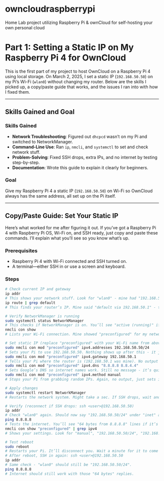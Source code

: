 # owncloudraspberrypi
Home Lab project utilizing Raspberry Pi &amp; ownCloud for self-hosting your own personal cloud
# Part 1: Setting a Static IP on My Raspberry Pi 4 for OwnCloud

This is the first part of my project to host OwnCloud on a Raspberry Pi 4 using local storage. On March 2, 2025, I set a static IP (`192.168.50.50`) on my Pi’s Wi-Fi (`wlan0`) without changing my router. Below are the skills I picked up, a copy/paste guide that works, and the issues I ran into with how I fixed them.

---

## Skills Gained and Goal

### Skills Gained
- **Network Troubleshooting**: Figured out `dhcpcd` wasn’t on my Pi and switched to NetworkManager.
- **Command-Line Use**: Ran `ip`, `nmcli`, and `systemctl` to set and check network stuff.
- **Problem-Solving**: Fixed SSH drops, extra IPs, and no internet by testing step-by-step.
- **Documentation**: Wrote this guide to explain it clearly for beginners.

### Goal
Give my Raspberry Pi 4 a static IP (`192.168.50.50`) on Wi-Fi so OwnCloud always has the same address, all set up on the Pi itself.

---

## Copy/Paste Guide: Set Your Static IP

Here’s what worked for me after figuring it out. If you’ve got a Raspberry Pi 4 with Raspberry Pi OS, Wi-Fi on, and SSH ready, just copy and paste these commands. I’ll explain what you’ll see so you know what’s up.

### Prerequisites
- Raspberry Pi 4 with Wi-Fi connected and SSH turned on.
- A terminal—either SSH in or use a screen and keyboard.

### Steps
```bash
# Check current IP and gateway
ip addr
# This shows your network stuff. Look for "wlan0" - mine had "192.168.50.183/24" under "inet".
ip route | grep default
# This finds your router’s IP. Mine said "default via 192.168.50.1" - that’s the gateway.

# Verify NetworkManager is running
sudo systemctl status NetworkManager
# This checks if NetworkManager is on. You’ll see "active (running)" if it’s good. If not, install it later.
nmcli con show
# Lists your Wi-Fi connection. Mine showed "preconfigured" for my network "DAVIS 2G". Note your name.

# Set static IP (replace "preconfigured" with your Wi-Fi name from above)
sudo nmcli con mod "preconfigured" ipv4.addresses 192.168.50.50/24
# Sets your Pi to use 192.168.50.50. Nothing shows up after this - it just saves it.
sudo nmcli con mod "preconfigured" ipv4.gateway 192.168.50.1
# Tells your Pi where the router is (192.168.50.1 was mine). No output here either.
sudo nmcli con mod "preconfigured" ipv4.dns "8.8.8.8 8.8.4.4"
# Sets Google’s DNS so internet names work. Still no message - it’s quiet.
sudo nmcli con mod "preconfigured" ipv4.method manual
# Stops your Pi from grabbing random IPs. Again, no output, just sets it.

# Apply changes
sudo systemctl restart NetworkManager
# Restarts the network system. Might take a sec. If SSH drops, wait and try "ssh <user>@192.168.50.50".

# Verify (reconnect if SSH drops: ssh <user>@192.168.50.50)
ip addr
# Check "wlan0" again. Should now say "192.168.50.50/24" under "inet" and nothing else.
ping 8.8.8.8
# Tests the internet. You’ll see "64 bytes from 8.8.8.8" lines if it’s working. Press Ctrl+C to stop.
nmcli con show "preconfigured" | grep ipv4
# Shows your settings. Look for "manual", "192.168.50.50/24", "192.168.50.1", and DNS.

# Test reboot
sudo reboot
# Restarts your Pi. It’ll disconnect you. Wait a minute for it to come back up.
# After reboot, SSH in again: ssh <user>@192.168.50.50
ip addr
# Same check - "wlan0" should still be "192.168.50.50/24".
ping 8.8.8.8
# Internet should still work with those "64 bytes" replies.
